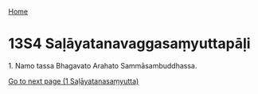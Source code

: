 
[Home](/)

# 13S4 Saḷāyatanavaggasaṃyuttapāḷi

1\. Namo tassa Bhagavato Arahato Sammāsambuddhassa.


[Go to next page (1 Saḷāyatanasaṃyutta)](1.md)


